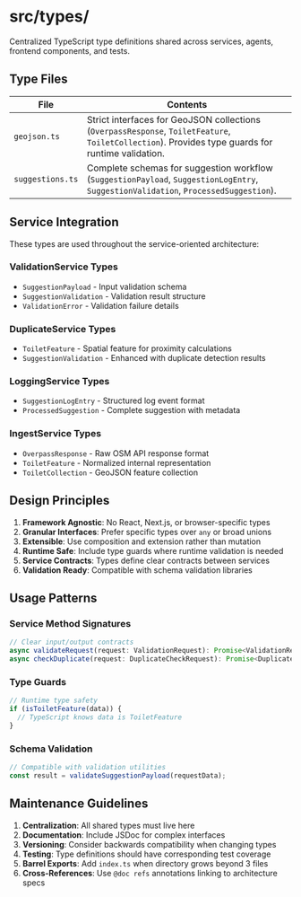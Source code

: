 # src/types/

Centralized TypeScript type definitions shared across services, agents, frontend components, and tests.

## Type Files

| File | Contents |
|------|----------|
| `geojson.ts` | Strict interfaces for GeoJSON collections (`OverpassResponse`, `ToiletFeature`, `ToiletCollection`). Provides type guards for runtime validation. |
| `suggestions.ts` | Complete schemas for suggestion workflow (`SuggestionPayload`, `SuggestionLogEntry`, `SuggestionValidation`, `ProcessedSuggestion`). |

## Service Integration

These types are used throughout the service-oriented architecture:

### ValidationService Types
- `SuggestionPayload` - Input validation schema
- `SuggestionValidation` - Validation result structure
- `ValidationError` - Validation failure details

### DuplicateService Types  
- `ToiletFeature` - Spatial feature for proximity calculations
- `SuggestionValidation` - Enhanced with duplicate detection results

### LoggingService Types
- `SuggestionLogEntry` - Structured log event format
- `ProcessedSuggestion` - Complete suggestion with metadata

### IngestService Types
- `OverpassResponse` - Raw OSM API response format
- `ToiletFeature` - Normalized internal representation
- `ToiletCollection` - GeoJSON feature collection

## Design Principles

1. **Framework Agnostic**: No React, Next.js, or browser-specific types
2. **Granular Interfaces**: Prefer specific types over `any` or broad unions
3. **Extensible**: Use composition and extension rather than mutation
4. **Runtime Safe**: Include type guards where runtime validation is needed
5. **Service Contracts**: Types define clear contracts between services
6. **Validation Ready**: Compatible with schema validation libraries

## Usage Patterns

### Service Method Signatures
```typescript
// Clear input/output contracts
async validateRequest(request: ValidationRequest): Promise<ValidationResult>
async checkDuplicate(request: DuplicateCheckRequest): Promise<DuplicateCheckResult>
```

### Type Guards
```typescript
// Runtime type safety
if (isToiletFeature(data)) {
  // TypeScript knows data is ToiletFeature
}
```

### Schema Validation
```typescript
// Compatible with validation utilities
const result = validateSuggestionPayload(requestData);
```

## Maintenance Guidelines

1. **Centralization**: All shared types must live here
2. **Documentation**: Include JSDoc for complex interfaces
3. **Versioning**: Consider backwards compatibility when changing types
4. **Testing**: Type definitions should have corresponding test coverage
5. **Barrel Exports**: Add `index.ts` when directory grows beyond 3 files
6. **Cross-References**: Use `@doc refs` annotations linking to architecture specs 